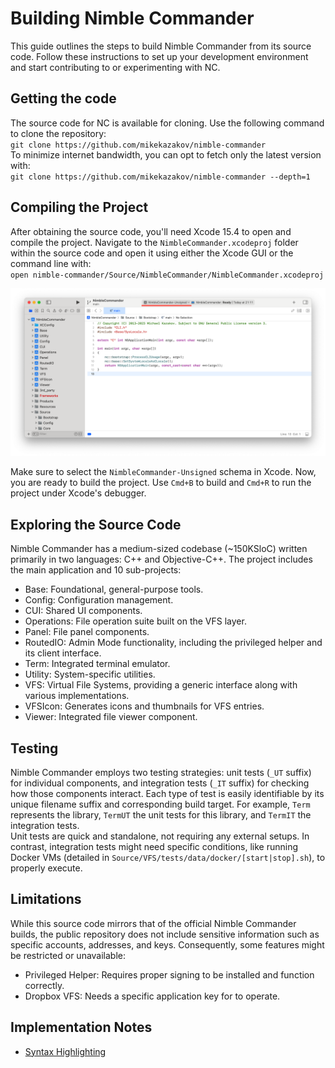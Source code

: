 # Building Nimble Commander
This guide outlines the steps to build Nimble Commander from its source code. Follow these instructions to set up your development environment and start contributing to or experimenting with NC.

## Getting the code
The source code for NC is available for cloning. Use the following command to clone the repository:  
`git clone https://github.com/mikekazakov/nimble-commander`  
To minimize internet bandwidth, you can opt to fetch only the latest version with:  
`git clone https://github.com/mikekazakov/nimble-commander --depth=1`

## Compiling the Project
After obtaining the source code, you'll need Xcode 15.4 to open and compile the project. Navigate to the `NimbleCommander.xcodeproj` folder within the source code and open it using either the Xcode GUI or the command line with:  
`open nimble-commander/Source/NimbleCommander/NimbleCommander.xcodeproj`  

![](schema.png)

Make sure to select the `NimbleCommander-Unsigned` schema in Xcode. Now, you are ready to build the project. Use `Cmd+B` to build and `Cmd+R` to run the project under Xcode's debugger.

## Exploring the Source Code
Nimble Commander has a medium-sized codebase (~150KSloC) written primarily in two languages: C++ and Objective-C++. The project includes the main application and 10 sub-projects:
  * Base: Foundational, general-purpose tools.
  * Config: Configuration management.
  * CUI: Shared UI components.
  * Operations: File operation suite built on the VFS layer.
  * Panel: File panel components.
  * RoutedIO: Admin Mode functionality, including the privileged helper and its client interface.
  * Term: Integrated terminal emulator.
  * Utility: System-specific utilities.
  * VFS: Virtual File Systems, providing a generic interface along with various implementations.
  * VFSIcon: Generates icons and thumbnails for VFS entries.
  * Viewer: Integrated file viewer component.

## Testing
Nimble Commander employs two testing strategies: unit tests (`_UT` suffix) for individual components, and integration tests (`_IT` suffix) for checking how those components interact. Each type of test is easily identifiable by its unique filename suffix and corresponding build target. For example, `Term` represents the library, `TermUT` the unit tests for this library, and `TermIT` the integration tests.  
Unit tests are quick and standalone, not requiring any external setups. In contrast, integration tests might need specific conditions, like running Docker VMs (detailed in `Source/VFS/tests/data/docker/[start|stop].sh`), to properly execute.  

## Limitations
While this source code mirrors that of the official Nimble Commander builds, the public repository does not include sensitive information such as specific accounts, addresses, and keys. Consequently, some features might be restricted or unavailable:
  * Privileged Helper: Requires proper signing to be installed and function correctly.
  * Dropbox VFS: Needs a specific application key for to operate.
  
## Implementation Notes
  * [Syntax Highlighting](SyntaxHighlighting.md)
